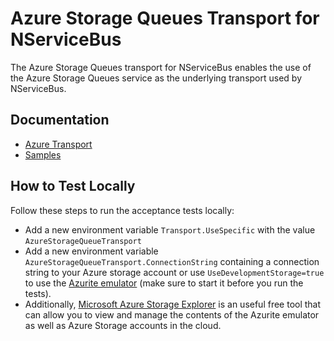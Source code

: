 # Azure Storage Queues Transport for NServiceBus

The Azure Storage Queues transport for NServiceBus enables the use of the Azure Storage Queues service as the underlying transport used by NServiceBus.

## Documentation

* [Azure Transport](https://docs.particular.net/nservicebus/azure-storage-queues/)
* [Samples](https://docs.particular.net/samples/azure/storage-queues/)

## How to Test Locally

Follow these steps to run the acceptance tests locally:
* Add a new environment variable `Transport.UseSpecific` with the value `AzureStorageQueueTransport`
* Add a new environment variable `AzureStorageQueueTransport.ConnectionString` containing a connection string to your Azure storage account or use `UseDevelopmentStorage=true` to use the [Azurite emulator](https://docs.microsoft.com/en-us/azure/storage/common/storage-use-azurite) (make sure to start it before you run the tests).
* Additionally, [Microsoft Azure Storage Explorer](https://azure.microsoft.com/en-us/products/storage/storage-explorer) is an useful free tool that can allow you to view and manage the contents of the Azurite emulator as well as Azure Storage accounts in the cloud.